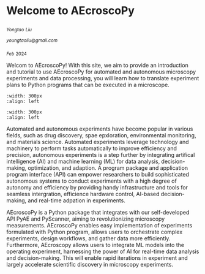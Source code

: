 # Welcome to AEcroscoPy

$_{Yongtao}$ $_{Liu}$ 

$_{youngtaoliu@gmail.com}$

$_{Feb}$ $_{2024}$

Welcom to AEcroscoPy! With this site, we aim to provide an introduction and tutorial to use AEcroscoPy for automated and autonomous microscopy experiments and data processing, you will learn how to translate experiment plans to Python programs that can be executed in a microscope. 

```{image} chapter_welcome_logo1.png
:width: 300px
:align: left
```
```{image} chapter_welcome_logo2.png
:width: 300px
:align: left
```

Automated and autonomous experiments have become popular in various fields, such as drug discovery, spae epxloration, environmental monitoring, and materials science. Automated experiments leverage technology and machinery to perform tasks automatically to improve efficiency and precision, autonomous experiments is a step further by integrating artifical intelligence (AI) and machine learning (ML) for data analysis, decision-making, optimization, and adaption. A program package and application program interface (API) can empower researchers to build sophisticated autonomous systems to conduct experiments with a high degree of autonomy and efficiency by providing handy infrastructure and tools for seamless intergration, efficience hardware control, AI-based decision-making, and real-time adpation in experiments. 

AEcroscoPy is a Python package that integrates with our self-developed API PyAE and PyScanner, aiming to revolutionizing microscopy measurements. AEcroscoPy enables easy implementation of experiments formulated with Python program, allows users to orchestrate complex experiments, design workflows, and gather data more efficiently. Furthermore, AEcroscopy allows users to integrate ML models into the operating experiment, harnessing the power of AI for real-time data analysis and decision-making. This will enable rapid iterations in experiment and largely accelerate scientific discovery in microscopy experiments.





